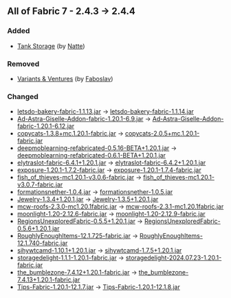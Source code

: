 ## All of Fabric 7 - 2.4.3 -> 2.4.4

### Added

  * [Tank Storage](https://www.curseforge.com/minecraft/mc-mods/tank-storage) (by [Natte](https://www.curseforge.com/members/Natte/projects))

### Removed

  * [Variants & Ventures](https://www.curseforge.com/minecraft/mc-mods/variants-and-ventures) (by [Faboslav](https://www.curseforge.com/members/Faboslav/projects))

### Changed

  * [letsdo-bakery-fabric-1.1.13.jar](https://www.curseforge.com/minecraft/mc-mods/lets-do-bakery/files/5528401) -> [letsdo-bakery-fabric-1.1.14.jar](https://www.curseforge.com/minecraft/mc-mods/lets-do-bakery/files/5554350)
  * [Ad-Astra-Giselle-Addon-fabric-1.20.1-6.9.jar](https://www.curseforge.com/minecraft/mc-mods/ad-astra-giselle-addon/files/5471894) -> [Ad-Astra-Giselle-Addon-fabric-1.20.1-6.12.jar](https://www.curseforge.com/minecraft/mc-mods/ad-astra-giselle-addon/files/5550892)
  * [copycats-1.3.8+mc.1.20.1-fabric.jar](https://www.curseforge.com/minecraft/mc-mods/copycats/files/5481591) -> [copycats-2.0.5+mc.1.20.1-fabric.jar](https://www.curseforge.com/minecraft/mc-mods/copycats/files/5550347)
  * [deepmoblearning-refabricated-0.5.16-BETA+1.20.1.jar](https://www.curseforge.com/minecraft/mc-mods/deep-mob-learning-refabricated/files/5032813) -> [deepmoblearning-refabricated-0.6.1-BETA+1.20.1.jar](https://www.curseforge.com/minecraft/mc-mods/deep-mob-learning-refabricated/files/5305092)
  * [elytraslot-fabric-6.4.1+1.20.1.jar](https://www.curseforge.com/minecraft/mc-mods/elytra-slot/files/5539559) -> [elytraslot-fabric-6.4.2+1.20.1.jar](https://www.curseforge.com/minecraft/mc-mods/elytra-slot/files/5560277)
  * [exposure-1.20.1-1.7.2-fabric.jar](https://www.curseforge.com/minecraft/mc-mods/exposure/files/5500002) -> [exposure-1.20.1-1.7.4-fabric.jar](https://www.curseforge.com/minecraft/mc-mods/exposure/files/5547614)
  * [fish_of_thieves-mc1.20.1-v3.0.6-fabric.jar](https://www.curseforge.com/minecraft/mc-mods/fish-of-thieves/files/5516670) -> [fish_of_thieves-mc1.20.1-v3.0.7-fabric.jar](https://www.curseforge.com/minecraft/mc-mods/fish-of-thieves/files/5545800)
  * [formationsnether-1.0.4.jar](https://www.curseforge.com/minecraft/mc-mods/formations-nether/files/5296570) -> [formationsnether-1.0.5.jar](https://www.curseforge.com/minecraft/mc-mods/formations-nether/files/5550420)
  * [Jewelry-1.3.4+1.20.1.jar](https://www.curseforge.com/minecraft/mc-mods/jewelry/files/5480347) -> [Jewelry-1.3.5+1.20.1.jar](https://www.curseforge.com/minecraft/mc-mods/jewelry/files/5558959)
  * [mcw-roofs-2.3.0-mc1.20.1fabric.jar](https://www.curseforge.com/minecraft/mc-mods/macaws-roofs/files/5078206) -> [mcw-roofs-2.3.1-mc1.20.1fabric.jar](https://www.curseforge.com/minecraft/mc-mods/macaws-roofs/files/5554929)
  * [moonlight-1.20-2.12.6-fabric.jar](https://www.curseforge.com/minecraft/mc-mods/selene/files/5478855) -> [moonlight-1.20-2.12.9-fabric.jar](https://www.curseforge.com/minecraft/mc-mods/selene/files/5556626)
  * [RegionsUnexploredFabric-0.5.5+1.20.1.jar](https://www.curseforge.com/minecraft/mc-mods/regions-unexplored/files/5151837) -> [RegionsUnexploredFabric-0.5.6+1.20.1.jar](https://www.curseforge.com/minecraft/mc-mods/regions-unexplored/files/5558172)
  * [RoughlyEnoughItems-12.1.725-fabric.jar](https://www.curseforge.com/minecraft/mc-mods/roughly-enough-items/files/5301375) -> [RoughlyEnoughItems-12.1.740-fabric.jar](https://www.curseforge.com/minecraft/mc-mods/roughly-enough-items/files/5554252)
  * [sihywtcamd-1.10.1+1.20.1.jar](https://www.curseforge.com/minecraft/mc-mods/sihywtcamd/files/5516221) -> [sihywtcamd-1.7.5+1.20.1.jar](https://www.curseforge.com/minecraft/mc-mods/sihywtcamd/files/4704156)
  * [storagedelight-1.1.1-1.20.1-fabric.jar](https://www.curseforge.com/minecraft/mc-mods/storage-delight-fabric/files/5305240) -> [storagedelight-2024.07.23-1.20.1-fabric.jar](https://www.curseforge.com/minecraft/mc-mods/storage-delight-fabric/files/5559572)
  * [the_bumblezone-7.4.12+1.20.1-fabric.jar](https://www.curseforge.com/minecraft/mc-mods/the-bumblezone-fabric/files/5541861) -> [the_bumblezone-7.4.13+1.20.1-fabric.jar](https://www.curseforge.com/minecraft/mc-mods/the-bumblezone-fabric/files/5551435)
  * [Tips-Fabric-1.20.1-12.1.7.jar](https://www.curseforge.com/minecraft/mc-mods/tips/files/5515424) -> [Tips-Fabric-1.20.1-12.1.8.jar](https://www.curseforge.com/minecraft/mc-mods/tips/files/5547512)

